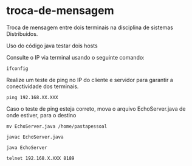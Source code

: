 # troca-de-mensagem

Troca de mensagem entre dois terminais na disciplina de  sistemas Distribuídos. 

Uso do código java testar dois hosts

Consulte o IP via terminal usando o seguinte comando:
```
ifconfig
```

Realize um teste de ping no IP do cliente e servidor para garantir a conectividade dos terminais.
```
ping 192.168.XX.XXX
```

Caso o teste de ping esteja correto, mova o arquivo EchoServer.java de onde estiver, para o destino 

```
mv EchoServer.java /home/pastapessoal
```

```
javac EchoServer.java
```

```
java EchoServer
```

```
telnet 192.168.X.XXX 8189
```


